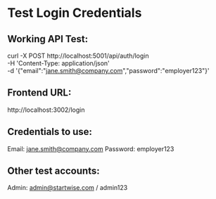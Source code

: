 
# Test Login Credentials

## Working API Test:
curl -X POST http://localhost:5001/api/auth/login \
  -H 'Content-Type: application/json' \
  -d '{"email":"jane.smith@company.com","password":"employer123"}'

## Frontend URL: 
http://localhost:3002/login

## Credentials to use:
Email: jane.smith@company.com
Password: employer123

## Other test accounts:
Admin: admin@startwise.com / admin123


